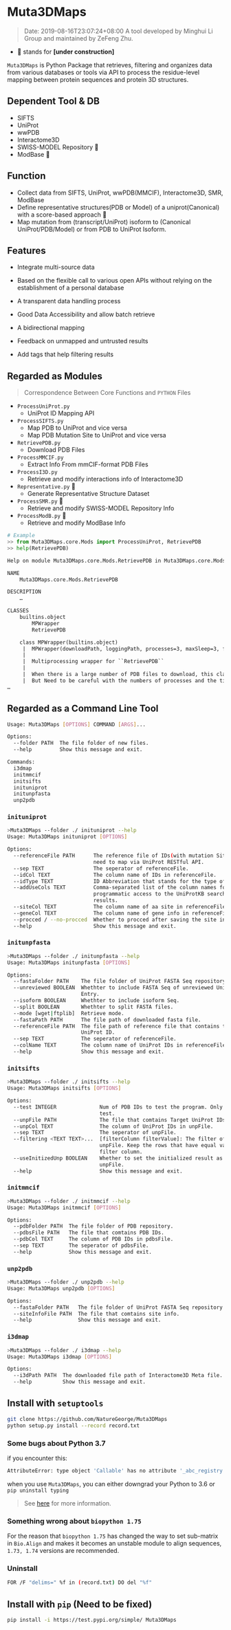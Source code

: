# Muta3DMaps

> Date: 2019-08-16T23:07:24+08:00
A tool developed by Minghui Li Group and maintained by ZeFeng Zhu.

* 🔨 stands for __\[under construction]__

`Muta3DMaps` is Python Package that retrieves, filtering and organizes data from various databases or tools via API to process the residue-level mapping between protein sequences and protein 3D structures.

## Dependent Tool & DB

* SIFTS
* UniProt
* wwPDB
* Interactome3D
* SWISS-MODEL Repository 🔨
* ModBase 🔨

## Function

* Collect data from SIFTS, UniProt, wwPDB(MMCIF), Interactome3D, SMR, ModBase
* Define representative structures(PDB or Model) of a uniprot(Canonical) with a score-based approach 🔨
* Map mutation from (transcript/UniProt) isoform to (Canonical UniProt/PDB/Model) or from PDB  to UniProt Isoform.

## Features

* Integrate multi-source data

* Based on the flexible call to various open APIs without relying on the establishment of a personal database

* A transparent data handling process

* Good Data Accessibility and allow batch retrieve

* A bidirectional mapping

* Feedback on unmapped and untrusted results

* Add tags that help filtering results

## Regarded as Modules

> Correspondence Between Core Functions and ```PYTHON``` Files

* ```ProcessUniProt.py```
  * UniProt ID Mapping API
* ```ProcessSIFTS.py```
  * Map PDB to UniProt and vice versa
  * Map PDB Mutation Site to UniProt and vice versa
* ```RetrievePDB.py```
  * Download PDB Files
* ```ProcessMMCIF.py```
  * Extract Info From mmCIF-format PDB Files
* ```ProcessI3D.py```
  * Retrieve and modify interactions info of Interactome3D
* ```Representative.py``` 🔨
  * Generate Representative Structure Dataset
* ```ProcessSMR.py``` 🔨
  * Retrieve and modify SWISS-MODEL Repository Info
* ```ProcessModB.py``` 🔨
  * Retrieve and modify ModBase Info

```py
# Example
>> from Muta3DMaps.core.Mods import ProcessUniProt, RetrievePDB
>> help(RetrievePDB)
```

```txt
Help on module Muta3DMaps.core.Mods.RetrievePDB in Muta3DMaps.core.Mods:

NAME
    Muta3DMaps.core.Mods.RetrievePDB

DESCRIPTION
    …

CLASSES
    builtins.object
        MPWrapper
        RetrievePDB

    class MPWrapper(builtins.object)
     |  MPWrapper(downloadPath, loggingPath, processes=3, maxSleep=3, ftpSite='RCSB', format='mmCIF')
     |
     |  Multiprocessing wrapper for ``RetrievePDB``
     |
     |  When there is a large number of PDB files to download, this class is helpful.
     |  But Need to be careful with the numbers of processes and the time of sleep.
…
```

## Regarded as a Command Line Tool

```bash
Usage: Muta3DMaps [OPTIONS] COMMAND [ARGS]...

Options:
  --folder PATH  The file folder of new files.
  --help         Show this message and exit.

Commands:
  i3dmap
  initmmcif
  initsifts
  inituniprot
  initunpfasta
  unp2pdb
```

### `inituniprot`

```bash
>Muta3DMaps --folder ./ inituniprot --help
Usage: Muta3DMaps inituniprot [OPTIONS]

Options:
  --referenceFile PATH      The reference file of IDs(with mutation Site) that
                            need to map via UniProt RESTful API.
  --sep TEXT                The seperator of referenceFile.
  --idCol TEXT              The column name of IDs in referenceFile.
  --idType TEXT             ID Abbreviation that stands for the type of ID.
  --addUseCols TEXT         Comma-separated list of the column names for
                            programmatic access to the UniProtKB search
                            results.
  --siteCol TEXT            The column name of aa site in referenceFile.
  --geneCol TEXT            The column name of gene info in referenceFile.
  --procced / --no-procced  Whether to procced after saving the site info.
  --help                    Show this message and exit.
```

### `initunpfasta`

```bash
>Muta3DMaps --folder ./ initunpfasta --help
Usage: Muta3DMaps initunpfasta [OPTIONS]

Options:
  --fastaFolder PATH    The file folder of UniProt FASTA Seq repository.
  --unreviewed BOOLEAN  Whethter to include FASTA Seq of unreviewed UniProt
                        Entry.
  --isoform BOOLEAN     Whethter to include isoform Seq.
  --split BOOLEAN       Whethter to split FASTA files.
  --mode [wget|ftplib]  Retrieve mode.
  --fastaPath PATH      The file path of downloaded fasta file.
  --referenceFile PATH  The file path of reference file that contains target
                        UniProt ID.
  --sep TEXT            The seperator of referenceFile.
  --colName TEXT        The column name of UniProt IDs in referenceFile.
  --help                Show this message and exit.
```

### `initsifts`

```bash
>Muta3DMaps --folder ./ initsifts --help
Usage: Muta3DMaps initsifts [OPTIONS]

Options:
  --test INTEGER              Num of PDB IDs to test the program. Only for
                              test.
  --unpFile PATH              The file that comtains Target UniProt IDs.
  --unpCol TEXT               The column of UniProt IDs in unpFile.
  --sep TEXT                  The seperator of unpFile.
  --filtering <TEXT TEXT>...  [filterColumn filterValue]: The filter of
                              unpFile. Keep the rows that have equal value in
                              filter column.
  --useInitizedUnp BOOLEAN    Whether to set the initialized result as the
                              unpFile.
  --help                      Show this message and exit.
```

### `initmmcif`

```bash
>Muta3DMaps --folder ./ initmmcif --help
Usage: Muta3DMaps initmmcif [OPTIONS]

Options:
  --pdbFolder PATH  The file folder of PDB repository.
  --pdbsFile PATH   The file that comtains PDB IDs.
  --pdbCol TEXT     The column of PDB IDs in pdbsFile.
  --sep TEXT        The seperator of pdbsFile.
  --help            Show this message and exit.
```

### `unp2pdb`

```bash
>Muta3DMaps --folder ./ unp2pdb --help
Usage: Muta3DMaps unp2pdb [OPTIONS]

Options:
  --fastaFolder PATH   The file folder of UniProt FASTA Seq repository.
  --siteInfoFile PATH  The file that comtains site info.
  --help               Show this message and exit.
```

### `i3dmap`

```bash
>Muta3DMaps --folder ./ i3dmap --help
Usage: Muta3DMaps i3dmap [OPTIONS]

Options:
  --i3dPath PATH  The downloaded file path of Interactome3D Meta file.
  --help          Show this message and exit.
```

## Install with `setuptools`

```bash
git clone https://github.com/NatureGeorge/Muta3DMaps
python setup.py install --record record.txt
```

### Some bugs about Python 3.7

if you encounter this:

```bash
AttributeError: type object 'Callable' has no attribute '_abc_registry'
```

when you use `Muta3DMaps`, you can either downgrad your Python to 3.6 or `pip uninstall typing`

> See [here](https://stackoverflow.com/questions/55833509/attributeerror-type-object-callable-has-no-attribute-abc-registry "link") for more information.

### Something wrong about `biopython 1.75`

For the reason that `biopython 1.75` has changed the way to set sub-matrix in `Bio.Align` and makes it becomes an unstable module to align sequences, `1.73, 1.74` versions are recommended.

### Uninstall

```bash
FOR /F "delims=" %f in (record.txt) DO del "%f"
```

## Install with `pip` (Need to be fixed)

```bash
pip install -i https://test.pypi.org/simple/ Muta3DMaps
```
